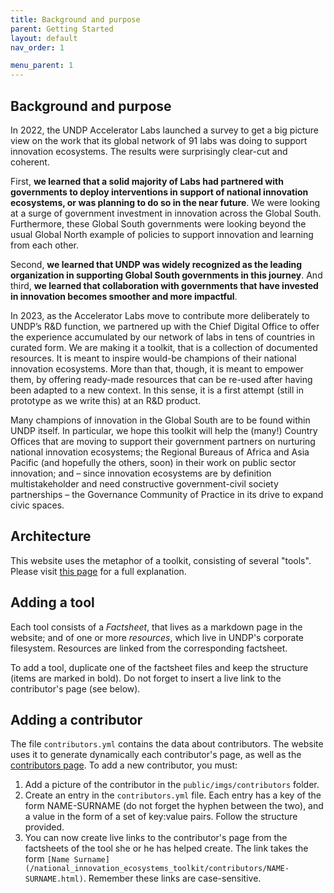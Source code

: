 ```yaml
---
title: Background and purpose 
parent: Getting Started
layout: default
nav_order: 1

menu_parent: 1
---
```


## Background and purpose 

In 2022, the UNDP Accelerator Labs launched a survey to get a big picture view on the work that its global network of 91 labs was doing to support innovation ecosystems. The results were surprisingly clear-cut and coherent.  

First, **we learned that a solid majority of Labs had partnered with governments to deploy interventions in support of national innovation ecosystems, or was planning to do so in the near future**. We were looking at a surge of government investment in innovation across the Global South. Furthermore, these Global South governments were looking beyond the usual Global North example of policies to support innovation and learning from each other.  

Second, **we learned that UNDP was widely recognized as the leading organization in supporting Global South governments in this journey**. And third, **we learned that collaboration with governments that have invested in innovation becomes smoother and more impactful**.  

In 2023, as the Accelerator Labs move to contribute more deliberately to UNDP’s R&D function, we partnered up with the Chief Digital Office to offer the experience accumulated by our network of labs in tens of countries in curated form. We are making it a toolkit, that is a collection of documented resources. It is meant to inspire would-be champions of their national innovation ecosystems. More than that, though, it is meant to empower them, by offering ready-made resources that can be re-used after having been adapted to a new context. In this sense, it is a first attempt (still in prototype as we write this) at an R&D product.  

Many champions of innovation in the Global South are to be found within UNDP itself. In particular, we hope this toolkit will help the (many!) Country Offices that are moving to support their government partners on nurturing national innovation ecosystems; the Regional Bureaus of Africa and Asia Pacific (and hopefully the others, soon) in their work on public sector innovation; and – since innovation ecosystems are by definition multistakeholder and need constructive government-civil society partnerships – the Governance Community of Practice in its drive to expand civic spaces. 


## Architecture

This website uses the metaphor of a toolkit, consisting of several "tools". Please visit [this page](https://github.com/UNDP-Accelerator-Labs/national_innovation_ecosystems_toolkit/blob/main/Getting%20started/how-to-use-the-toolkit.md) for a full explanation. 

## Adding a tool 

Each tool consists of a *Factsheet*, that lives as a markdown page in the website; and of one or more *resources*, which live in UNDP's corporate filesystem. Resources are linked from the corresponding factsheet. 

To add a tool, duplicate one of the factsheet files and keep the structure (items are marked in bold). Do not forget to insert a live link to the contributor's page (see below).

## Adding a contributor

The file `contributors.yml` contains the data about contributors. The website uses it to generate dynamically each contributor's page, as well as the [contributors page](https://undp-accelerator-labs.github.io/national_innovation_ecosystems_toolkit/Team.html). To add a new contributor, you must: 

1. Add a picture of the contributor in the `public/imgs/contributors` folder.
1. Create an entry in the `contributors.yml` file. Each entry has a key of the form NAME-SURNAME (do not forget the hyphen between the two), and a value in the form of a set of key:value pairs. Follow the structure provided.
3. You can now create live links to the contributor's page from the factsheets of the tool she or he has helped create. The link takes the form `[Name Surname](/national_innovation_ecosystems_toolkit/contributors/NAME-SURNAME.html)`. Remember these links are case-sensitive. 
